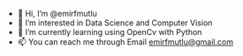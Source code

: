 - 👋 Hi, I’m @emirfmutlu
- 👀 I’m interested in Data Science and Computer Vision
- 🌱 I’m currently learning using OpenCv with Python
- 📫 You can reach me through Email emirfmutlu@gmail.com

<!---
emirfmutlu/emirfmutlu is a ✨ special ✨ repository because its `README.md` (this file) appears on your GitHub profile.
You can click the Preview link to take a look at your changes.
--->

